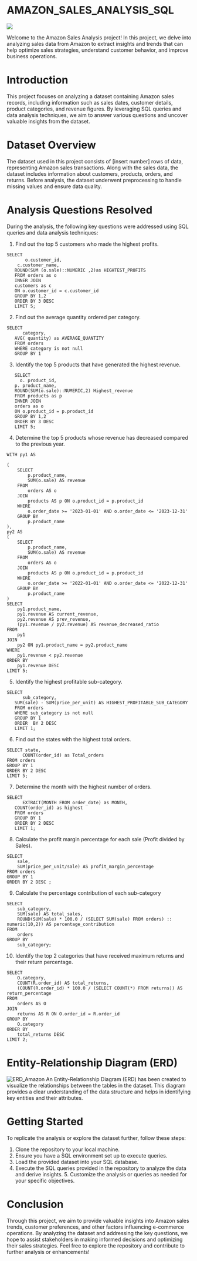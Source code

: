 # AMAZON_SALES_ANALYSIS_SQL
![](https://www.supplychain247.com/images/article/amazon_india_wide_image.jpg)

Welcome to the Amazon Sales Analysis project! In this project, we delve into analyzing sales data from Amazon to extract insights and trends that can help optimize sales strategies, understand customer behavior, and improve business operations.
# Introduction
This project focuses on analyzing a dataset containing Amazon sales records, including information such as sales dates, customer details, product categories, and revenue figures. By leveraging SQL queries and data analysis techniques, we aim to answer various questions and uncover valuable insights from the dataset.

# Dataset Overview
The dataset used in this project consists of [insert number] rows of data, representing Amazon sales transactions. Along with the sales data, the dataset includes information about customers, products, orders, and returns. Before analysis, the dataset underwent preprocessing to handle missing values and ensure data quality.

# Analysis Questions Resolved
During the analysis, the following key questions were addressed using SQL queries and data analysis techniques:
1. Find out the top 5 customers who made the highest profits.

```
SELECT
       o.customer_id,
    c.customer_name,
   ROUND(SUM (o.sale)::NUMERIC ,2)as HIGHTEST_PROFITS
   FROM orders as o
   INNER JOIN
   customers as c
   ON o.customer_id = c.customer_id
   GROUP BY 1,2
   ORDER BY 3 DESC
   LIMIT 5;
```

2. Find out the average quantity ordered per category.

```
SELECT 
      category,
   AVG( quantity) as AVERAGE_QUANTITY
   FROM orders
   WHERE category is not null
   GROUP BY 1
```

3. Identify the top 5 products that have generated the highest revenue.

```
   SELECT 
     o. product_id,
   p. product_name,
   ROUND(SUM(o.sale)::NUMERIC,2) Highest_revenue
   FROM products as p
   INNER JOIN 
   orders as o
   ON o.product_id = p.product_id
   GROUP BY 1,2
   ORDER BY 3 DESC
   LIMIT 5;

```
4. Determine the top 5 products whose revenue has decreased compared to the previous year.
```
WITH py1 AS

(
    SELECT
        p.product_name,
        SUM(o.sale) AS revenue
    FROM 
        orders AS o
    JOIN 
        products AS p ON o.product_id = p.product_id
    WHERE 
        o.order_date >= '2023-01-01' AND o.order_date <= '2023-12-31'
    GROUP BY 
        p.product_name
),
py2 AS 
(
    SELECT
        p.product_name,
        SUM(o.sale) AS revenue
    FROM 
        orders AS o
    JOIN 
        products AS p ON o.product_id = p.product_id
    WHERE 
        o.order_date >= '2022-01-01' AND o.order_date <= '2022-12-31'
    GROUP BY 
        p.product_name
)
SELECT
    py1.product_name,
    py1.revenue AS current_revenue,
    py2.revenue AS prev_revenue,
    (py1.revenue / py2.revenue) AS revenue_decreased_ratio
FROM 
    py1
JOIN 
    py2 ON py1.product_name = py2.product_name
WHERE 
    py1.revenue < py2.revenue
ORDER BY 
    py1.revenue DESC
LIMIT 5;
```

5. Identify the highest profitable sub-category.

```
SELECT 
      sub_category,
   SUM(sale) - SUM(price_per_unit) AS HIGHEST_PROFITABLE_SUB_CATEGORY
   FROM orders
   WHERE sub_category is not null
   GROUP BY 1
   ORDER  BY 2 DESC
   LIMIT 1;
```

6. Find out the states with the highest total orders.
```
SELECT state,
      COUNT(order_id) as Total_orders
FROM orders
GROUP BY 1
ORDER BY 2 DESC
LIMIT 5;
```

  
7. Determine the month with the highest number of orders.
```
SELECT
      EXTRACT(MONTH FROM order_date) as MONTH,
   COUNT(order_id) as highest
   FROM orders
   GROUP BY 1
   ORDER BY 2 DESC
   LIMIT 1;
```

8. Calculate the profit margin percentage for each sale (Profit divided by Sales).

```
SELECT
    sale,
    SUM(price_per_unit/sale) AS profit_margin_percentage
FROM orders
GROUP BY 1
ORDER BY 2 DESC ;
```


9. Calculate the percentage contribution of each sub-category
```
SELECT 
    sub_category,
    SUM(sale) AS total_sales,
    ROUND(SUM(sale) * 100.0 / (SELECT SUM(sale) FROM orders) :: numeric(10,2)) AS percentage_contribution
FROM 
    orders
GROUP BY 
    sub_category;
```

10. Identify the top 2 categories that have received maximum returns and their return
    percentage.
```
SELECT 
    O.category,
    COUNT(R.order_id) AS total_returns,
    (COUNT(R.order_id) * 100.0 / (SELECT COUNT(*) FROM returns)) AS return_percentage
FROM 
    orders AS O
JOIN 
    returns AS R ON O.order_id = R.order_id
GROUP BY 
    O.category
ORDER BY 
    total_returns DESC
LIMIT 2;
```

# Entity-Relationship Diagram (ERD)

![ERD_Amazon](https://github.com/prashanth2002/AMAZON_SALES_ANALYSIS_SQL/assets/54504321/09c57d09-bd1c-4e49-bb1c-6a1e0e95a008)
An Entity-Relationship Diagram (ERD) has been created to visualize the relationships between the tables in the dataset. This diagram provides a clear understanding of the data structure and helps in identifying key entities and their attributes.

# Getting Started
To replicate the analysis or explore the dataset further, follow these steps:

1. Clone the repository to your local machine.
2. Ensure you have a SQL environment set up to execute queries.
3. Load the provided dataset into your SQL database.
4. Execute the SQL queries provided in the repository to analyze the data and derive insights. 5. Customize the analysis or queries as needed for your specific objectives.

# Conclusion
Through this project, we aim to provide valuable insights into Amazon sales trends, customer preferences, and other factors influencing e-commerce operations. By analyzing the dataset and addressing the key questions, we hope to assist stakeholders in making informed decisions and optimizing their sales strategies. Feel free to explore the repository and contribute to further analysis or enhancements!
